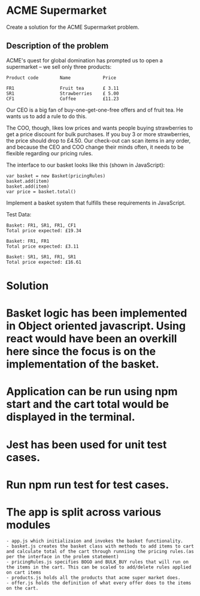 # ACME Supermarket

Create a solution for the ACME Supermarket problem.

## Description of the problem

ACME's quest for global domination has prompted us to open a supermarket – we sell only three products:

    Product code        Name            Price

    FR1                 Fruit tea       £ 3.11
    SR1                 Strawberries    £ 5.00
    CF1                 Coffee          £11.23

Our CEO is a big fan of buy-one-get-one-free offers and of fruit tea. He wants us to add a rule to do this.

The COO, though, likes low prices and wants people buying strawberries to get a price discount for bulk purchases. If you buy 3 or more strawberries, the price should drop to £4.50.
Our check-out can scan items in any order, and because the CEO and COO change their minds often, it needs to be flexible regarding our pricing rules.

The interface to our basket looks like this (shown in JavaScript):

    var basket = new Basket(pricingRules)
    basket.add(item)
    basket.add(item)
    var price = basket.total()

Implement a basket system that fulfills these requirements in JavaScript.

Test Data:

    Basket: FR1, SR1, FR1, CF1
    Total price expected: £19.34

    Basket: FR1, FR1
    Total price expected: £3.11

    Basket: SR1, SR1, FR1, SR1
    Total price expected: £16.61

# Solution

# Basket logic has been implemented in Object oriented javascript. Using react would have been an overkill here since the focus is on the implementation of the basket.

# Application can be run using npm start and the cart total would be displayed in the terminal.

# Jest has been used for unit test cases.

# Run npm run test for test cases.

# The app is split across various modules
    - app.js which initializaion and invokes the basket functionality.
    - basket.js creates the basket class with methods to add items to cart and calculate total of the cart through runniing the pricing rules.(as per the interface in the prolem statement)
    - pricingRules.js specifies BOGO and BULK_BUY rules that will run on the items in the cart. This can be scaled to add/delete rules applied on cart items
    - products.js holds all the products that acme super market does.
    - offer.js holds the definition of what every offer does to the items on the cart.
    